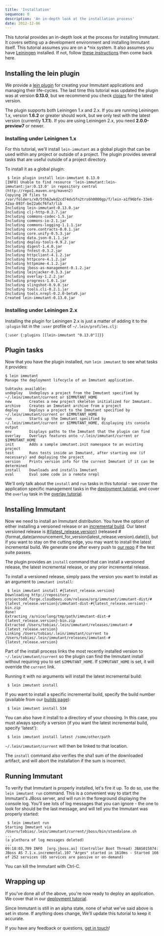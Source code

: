 ```yaml
---
title: 'Installation'
sequence: 0
description: 'An in-depth look at the installation process'
date: 2012-12-06
---
```


This tutorial provides an in-depth look at the process for installing Immutant.
It covers setting up a development environment and installing
Immutant itself. This tutorial assumes you are on a *nix system. It also assumes you have 
[Leiningen] installed. If not, follow [these instructions] then come back here.

## Installing the lein plugin

We provide a [lein plugin] for creating your Immutant applications and 
managing their life-cycles. The last time this tutorial was updated the plugin was
at version **0.13.0**, but we recommend you check [clojars] for the latest version.

The plugin supports both Leiningen 1.x and 2.x. If you are running Leiningen 1.x, version
**1.6.2** or greater should work, but we only test with the latest version (currently **1.7.1**).
If you are using Leiningen 2.x, you need **2.0.0-preview7** or newer.

### Installing under Leinignen 1.x

For this tutorial, we'll install `lein-immutant` as a global plugin that can be used within
any project or outside of a project. The plugin provides several tasks that are useful outside
of a project directory.

To install it as a global plugin:

     $ lein plugin install lein-immutant 0.13.0
    [INFO] Unable to find resource 'lein-immutant:lein-immutant:jar:0.13.0' in repository central (http://repo1.maven.org/maven2)
    Copying 20 files to /var/folders/x0/5th62wkd2cd74dv5fn2trs6h0000gp/T/lein-a1f96bfe-33e8-42aa-893f-be22a6cf6fa7/lib
    Including lein-immutant-0.13.0.jar
    Including clj-http-0.2.7.jar
    Including commons-codec-1.5.jar
    Including commons-io-2.1.jar
    Including commons-logging-1.1.1.jar
    Including core.contracts-0.0.1.jar
    Including core.unify-0.5.3.jar
    Including data.json-0.1.1.jar
    Including deploy-tools-0.9.2.jar
    Including digest-1.4.0.jar
    Including fntest-0.3.2.jar
    Including httpclient-4.1.2.jar
    Including httpcore-4.1.2.jar
    Including httpmime-4.1.2.jar
    Including jboss-as-management-0.1.2.jar
    Including leinjacker-0.3.3.jar
    Including overlay-1.2.2.jar
    Including progress-1.0.1.jar
    Including slingshot-0.9.0.jar
    Including tools.cli-0.2.1.jar
    Including tools.nrepl-0.2.0-beta9.jar
    Created lein-immutant-0.13.0.jar

### Installing under Leiningen 2.x

Installing the plugin for Leiningen 2.x is just a matter of adding it to the
`:plugin` list in the `:user` profile of `~/.lein/profiles.clj`:

    {:user {:plugins [[lein-immutant "0.13.0"]]}}
    

## Plugin tasks

Now that you have the plugin installed, run `lein immutant` to see what tasks it provides:

    $ lein immutant
    Manage the deployment lifecycle of an Immutant application.
    
    Subtasks available:
    undeploy   Undeploys a project from the Immutant specified by ~/.lein/immutant/current or $IMMUTANT_HOME
    new        Creates a new project skeleton initialized for Immutant.
    archive    Creates an Immutant archive from a project
    deploy     Deploys a project to the Immutant specified by ~/.lein/immutant/current or $IMMUTANT_HOME
    run        Starts up the Immutant specified by ~/.lein/immutant/current or $IMMUTANT_HOME, displaying its console output
    env        Displays paths to the Immutant that the plugin can find
    overlay    Overlays features onto ~/.lein/immutant/current or $IMMUTANT_HOME
    init       Adds a sample immutant.init namespace to an existing project
    test       Runs tests inside an Immutant, after starting one (if necessary) and deploying the project
    version    Prints version info for the current Immutant if it can be determined
    install    Downloads and installs Immutant
    eval       Eval some code in a remote nrepl

We'll only talk about the `install` and `run` tasks in this tutorial -
we cover the application specific management tasks in the [deployment tutorial], 
and cover the `overlay` task in the [overlay tutorial].

## Installing Immutant

Now we need to install an Immutant distribution. You have the option of either 
installing a versioned release or an [incremental build]. Our latest versioned release
is [#{latest_release.version}](#{announcement_for_version(latest_release.version)})
(released #{format_date(announcement_for_version(latest_release.version).date)}), but if
you want to stay on the cutting edge, you may want to install the latest incremental
build. We generate one after every push to [our repo] if the test suite passes.

The plugin provides an `install` command that can install a versioned release,
the latest incremental release, or any prior incremental release.

To install a versioned release, simply pass the version you want to install
as an argument to `immutant install`:

     $ lein immutant install #{latest_release.version}
    Downloading http://repository-projectodd.forge.cloudbees.com/release/org/immutant/immutant-dist/#{latest_release.version}/immutant-dist-#{latest_release.version}-bin.zip
    done!                                                                           
    Extracting /a/nice/long/tmp/path/immutant-dist-#{latest_release.version}-bin.zip
    Extracted /Users/tobias/.lein/immutant/releases/immutant-#{latest_release.version}
    Linking /Users/tobias/.lein/immutant/current to /Users/tobias/.lein/immutant/releases/immutant-#{latest_release.version}

Part of the install process links the most recently installed version to 
`~/.lein/immutant/current` so the plugin can find the Immutant install without
requiring you to set `$IMMUTANT_HOME`. If `$IMMUTANT_HOME` is set, it will
override the `current` link. 

Running it with no arguments will install the latest incremental build:

     $ lein immutant install 
     
If you want to install a specific incremental build, specify the build number
(available from our [builds page][incremental build]):

     $ lein immutant install 534
    
You can also have it install to a directory of your choosing. In this case, you must
always specify a version (if you want the latest incremental build, specify 
'latest'):

     $ lein immutant install latest /some/other/path
    
`~/.lein/immutant/current` will then be linked to that location.

The `install` command also verifies the sha1 sum of the downloaded artifact, and
will abort the installation if the sum is incorrect.

## Running Immutant

To verify that Immutant is properly installed, let's fire it up. To do so, 
use the `lein immutant run` command. This is a convenient way to start the Immutant's 
JBoss server, and will run in the foreground displaying the console log. 
You'll see lots of log messages that you can ignore - the
one to look for should be the last message, and will tell you the Immutant was properly
started:

     $ lein immutant run
    Starting Immutant via /Users/tobias/.lein/immutant/current/jboss/bin/standalone.sh
    ...
    (a plethora of log messages deleted)
    ...
    09:18:03,709 INFO  [org.jboss.as] (Controller Boot Thread) JBAS015874: JBoss AS 7.1.x.incremental.107 "Arges" started in 1610ms - Started 166 of 252 services (85 services are passive or on-demand)
    
You can kill the Immutant with Ctrl-C.

## Wrapping up

If you've done all of the above, you're now ready to deploy an application. We
cover that in our [deployment tutorial]. 

Since Immutant is still in an alpha state, none of what we've
said above is set in stone. If anything does change, We'll update this tutorial
to keep it accurate. 

If you have any feedback or questions, [get in touch]! 

[Leiningen]: https://github.com/technomancy/leiningen
[these instructions]: https://github.com/technomancy/leiningen#readme
[lein plugin]: https://github.com/immutant/lein-immutant/
[clojars]: http://clojars.org/lein-immutant
[incremental build]: /builds
[our repo]: https://github.com/immutant/immutant
[latest incremental build]: http://immutant.org/builds/immutant-dist-bin.zip
[deployment tutorial]: ../deploying/
[overlay tutorial]: ../overlay/
[get in touch]: /community

